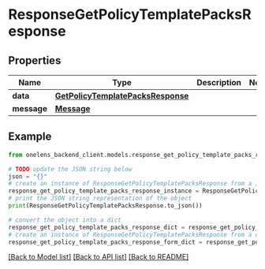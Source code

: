 # ResponseGetPolicyTemplatePacksResponse


## Properties

Name | Type | Description | Notes
------------ | ------------- | ------------- | -------------
**data** | [**GetPolicyTemplatePacksResponse**](GetPolicyTemplatePacksResponse.md) |  | 
**message** | [**Message**](Message.md) |  | 

## Example

```python
from onelens_backend_client.models.response_get_policy_template_packs_response import ResponseGetPolicyTemplatePacksResponse

# TODO update the JSON string below
json = "{}"
# create an instance of ResponseGetPolicyTemplatePacksResponse from a JSON string
response_get_policy_template_packs_response_instance = ResponseGetPolicyTemplatePacksResponse.from_json(json)
# print the JSON string representation of the object
print(ResponseGetPolicyTemplatePacksResponse.to_json())

# convert the object into a dict
response_get_policy_template_packs_response_dict = response_get_policy_template_packs_response_instance.to_dict()
# create an instance of ResponseGetPolicyTemplatePacksResponse from a dict
response_get_policy_template_packs_response_form_dict = response_get_policy_template_packs_response.from_dict(response_get_policy_template_packs_response_dict)
```
[[Back to Model list]](../README.md#documentation-for-models) [[Back to API list]](../README.md#documentation-for-api-endpoints) [[Back to README]](../README.md)


